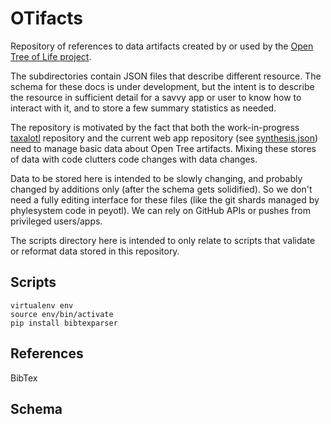 # OTifacts
Repository of references to data artifacts created by or used by the 
  [Open Tree of Life project](https://tree.opentreeoflife.org).

The subdirectories contain JSON files that describe different resource.
The schema for these docs is under development, but the intent is to describe
    the resource in sufficient detail for a savvy app or user to know how to
    interact with it, and to store a few summary statistics as needed.

The repository is motivated by the fact that both 
    the work-in-progress [taxalotl](https://github.com/mtholder/taxalotl) repository and
    the current web app repository (see
   [synthesis.json](https://github.com/OpenTreeOfLife/opentree/blob/master/webapp/static/statistics/synthesis.json))
   need to manage basic data about Open Tree artifacts.
Mixing these stores of data with code clutters code changes with data changes.

Data to be stored here is intended to be slowly changing, and probably changed by 
    additions only (after the schema gets solidified).
So we don't need a fully editing interface for these files (like the git shards managed by phylesystem
    code in peyotl).
We can rely on GitHub APIs or pushes from privileged users/apps.

The scripts directory here is intended to only relate to scripts that validate or reformat
    data stored in this repository.



## Scripts

    virtualenv env
    source env/bin/activate
    pip install bibtexparser

## References
BibTex


## Schema

